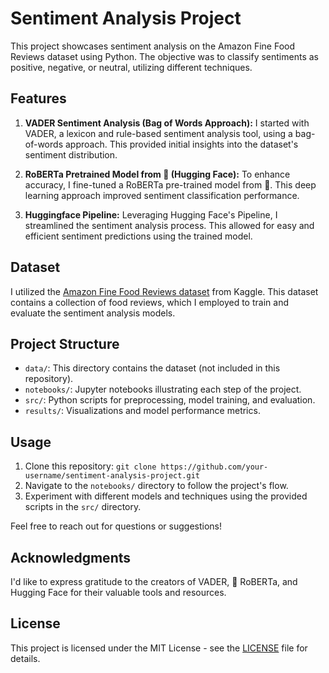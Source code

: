 # Sentiment Analysis Project

This project showcases sentiment analysis on the Amazon Fine Food Reviews dataset using Python. The objective was to classify sentiments as positive, negative, or neutral, utilizing different techniques.

## Features

1. **VADER Sentiment Analysis (Bag of Words Approach):**
   I started with VADER, a lexicon and rule-based sentiment analysis tool, using a bag-of-words approach. This provided initial insights into the dataset's sentiment distribution.

2. **RoBERTa Pretrained Model from 🤗 (Hugging Face):**
   To enhance accuracy, I fine-tuned a RoBERTa pre-trained model from 🤗. This deep learning approach improved sentiment classification performance.

3. **Huggingface Pipeline:**
   Leveraging Hugging Face's Pipeline, I streamlined the sentiment analysis process. This allowed for easy and efficient sentiment predictions using the trained model.

## Dataset

I utilized the [Amazon Fine Food Reviews dataset](https://www.kaggle.com/snap/amazon-fine-food-reviews) from Kaggle. This dataset contains a collection of food reviews, which I employed to train and evaluate the sentiment analysis models.

## Project Structure

- `data/`: This directory contains the dataset (not included in this repository).
- `notebooks/`: Jupyter notebooks illustrating each step of the project.
- `src/`: Python scripts for preprocessing, model training, and evaluation.
- `results/`: Visualizations and model performance metrics.

## Usage

1. Clone this repository: `git clone https://github.com/your-username/sentiment-analysis-project.git`
2. Navigate to the `notebooks/` directory to follow the project's flow.
3. Experiment with different models and techniques using the provided scripts in the `src/` directory.

Feel free to reach out for questions or suggestions!

## Acknowledgments

I'd like to express gratitude to the creators of VADER, 🤗 RoBERTa, and Hugging Face for their valuable tools and resources.

## License

This project is licensed under the MIT License - see the [LICENSE](LICENSE) file for details.
